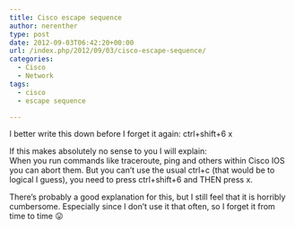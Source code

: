 ```yaml
---
title: Cisco escape sequence
author: nerenther
type: post
date: 2012-09-03T06:42:20+00:00
url: /index.php/2012/09/03/cisco-escape-sequence/
categories:
  - Cisco
  - Network
tags:
  - cisco
  - escape sequence

---
```

I better write this down before I forget it again: ctrl+shift+6 x

If this makes absolutely no sense to you I will explain:  
When you run commands like traceroute, ping and others within Cisco IOS you can abort them. But you can&#8217;t use the usual ctrl+c (that would be to logical I guess), you need to press ctrl+shift+6 and THEN press x.

There&#8217;s probably a good explanation for this, but I still feel that it is horribly cumbersome. Especially since I don&#8217;t use it that often, so I forget it from time to time 😛